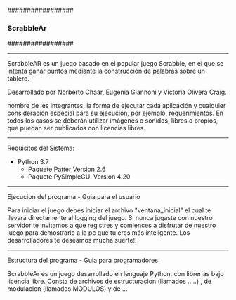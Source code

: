 #################
### ScrabbleAr ###
#################

----------------------------------------------------------------------------------------------------
ScrabbleAR es un juego basado en el popular juego Scrabble, en el que se intenta ganar puntos
mediante la construcción de palabras sobre un tablero.

Desarrollado por Norberto Chaar, Eugenia Giannoni y Victoria Olivera Craig. 

nombre de les integrantes, la forma de ejecutar cada aplicación y cualquier
consideración especial para su ejecución, por ejemplo, requerimientos.
En todos los casos se deberán utilizar imágenes o sonidos, libres o propios, que puedan ser
publicados con licencias libres.

----------------------------------------------------------------------------------------------------

Requisitos del Sistema:

+ Python 3.7
    + Paquete Patter Version 2.6
    + Paquete PySimpleGUI Version 4.20
    
----------------------------------------------------------------------------------------------------
Ejecucion del programa - Guia para el usuario 

Para iniciar el juego debes iniciar el archivo "ventana_inicial" el cual te llevará directamente al logging del juego. 
Si nunca jugaste con nuestro servidor te invitamos a que registres y comiences a disfrutar de nuestro juego para demostrarle
a la pc que tu eres más inteligente. 
Los desarrolladores te deseamos mucha suerte!! 

----------------------------------------------------------------------------------------------------
Estructura del programa - Guia para programadores

ScrabbleAr es un juego desarrollado en lenguaje Python, con librerias bajo licencia libre. 
Consta de archivos de estructuracion (llamados .....) , de modulacion (llamados MODULOS) y de  ... 
